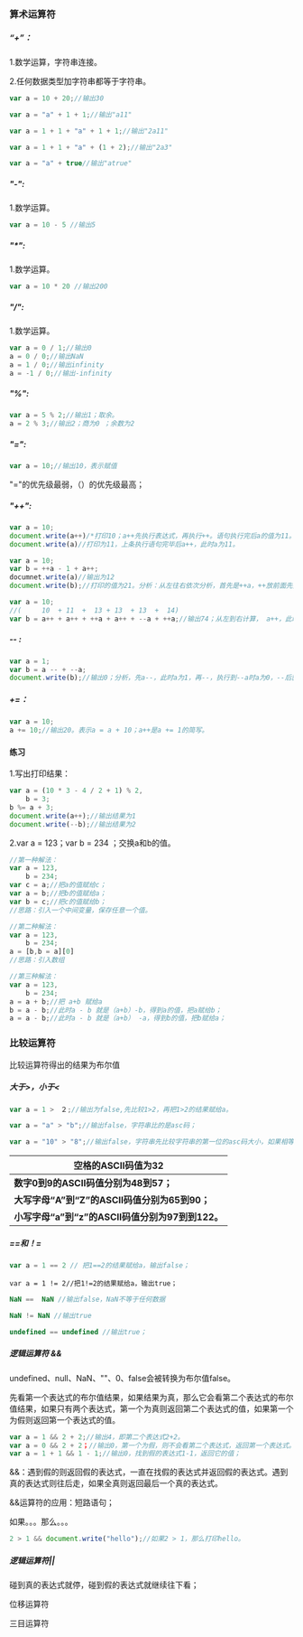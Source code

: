 ### 算术运算符

##### **“+”：**

1.数学运算，字符串连接。

2.任何数据类型加字符串都等于字符串。

```js
var a = 10 + 20;//输出30
```

```js
var a = "a" + 1 + 1;//输出"a11"
```

```js
var a = 1 + 1 + "a" + 1 + 1;//输出"2a11"
```

```js
var a = 1 + 1 + "a" + (1 + 2);//输出"2a3"
```

```js
var a = "a" + true//输出"atrue"
```



##### **"-":**

1.数学运算。

```js
var a = 10 - 5 //输出5
```

##### "*":

1.数学运算。

```js
var a = 10 * 20 //输出200
```

##### "/":

1.数学运算。

```js
var a = 0 / 1;//输出0
a = 0 / 0;//输出NaN
a = 1 / 0;//输出infinity
a = -1 / 0;//输出-infinity
```

##### "%":

```js
var a = 5 % 2;//输出1；取余。
a = 2 % 3;//输出2；商为0 ；余数为2
```

##### "=":

```js
var a = 10;//输出10，表示赋值
```

"="的优先级最弱，（）的优先级最高；

##### "++":

```js
var a = 10;
document.write(a++)/*打印10；a++先执行表达式，再执行++。语句执行完后a的值为11。*/
document.write(a)//打印为11，上条执行语句完毕后a++，此时a为11。
```

```js
var a = 10;
var b = ++a - 1 + a++;
documnet.write(a)//输出为12
document.write(b);//打印的值为21。分析：从左往右依次分析，首先是++a，++放前面先执行++a,此时a为11，++a-1为10，再+ a++，即11-1+11，结果为21，执行完毕后a的值再++，打印a为12。
```

```js
var a = 10;
//(     10  + 11  +  13 + 13  + 13  +  14)
var b = a++ + a++ + ++a + a++ + --a + ++a;//输出74；从左到右计算， a++，此时a = 10；第一条表达式不自增，往下走，即第二条表达式，此时第一条表达式走完后a++，a为11，以此类推。
```



##### -- :

```js
var a = 1;
var b = a -- + --a;
document.write(b);//输出0；分析，先a--，此时a为1，再--，执行到--a时a为0，--后就是-1，所以1+（-1）=0。
```

##### +=：

```js
var a = 10;
a += 10;//输出20。表示a = a + 10；a++是a += 1的简写。
```

#### 练习

1.写出打印结果：

```js
var a = (10 * 3 - 4 / 2 + 1) % 2,
    b = 3;
b %= a + 3;
document.write(a++);//输出结果为1
document.write(--b);//输出结果为2
```

2.var a = 123；var b = 234 ；交换a和b的值。

```js
//第一种解法：
var a = 123,
    b = 234;
var c = a;//把a的值赋给c；
var a = b;//把b的值赋给a；
var b = c;//把c的值赋给b；
//思路：引入一个中间变量，保存任意一个值。
```

```js
//第二种解法：
var a = 123,
    b = 234;
a = [b,b = a][0]
//思路：引入数组
```

```js
//第三种解法：
var a = 123,
    b = 234;
a = a + b;//把 a+b 赋给a
b = a - b;//此时a - b 就是（a+b）-b，得到a的值，把a赋给b；
a = a - b;//此时a - b 就是（a+b） -a，得到b的值，把b赋给a；
```

### 比较运算符

比较运算符得出的结果为布尔值

##### 大于>，小于<

```js
var a = 1 >　２;//输出为false,先比较1>2，再把1>2的结果赋给a。
```

```js
var a = "a" > "b";//输出false，字符串比的是asc码；
```

```js
var a = "10" > "8";//输出false，字符串先比较字符串的第一位的asc码大小，如果相等则接着比第二位。
```



| 空格的ASCII码值为32                              |
| ------------------------------------------------ |
| **数字0到9的ASCII码值分别为48到57；**            |
| **大写字母“A”到“Z”的ASCII码值分别为65到90；**    |
| **小写字母“a”到“z”的ASCII码值分别为97到到122。** |

##### ==和！=

```js
var a = 1 == 2 // 把1==2的结果赋给a，输出false；
```

```JS
var a = 1 != 2//把1!=2的结果赋给a，输出true；
```

```js
NaN == 	NaN //输出false，NaN不等于任何数据
```

```js
NaN != NaN //输出true
```

```js
undefined == undefined //输出true；
```

##### 逻辑运算符 && 

undefined、null、NaN、""、0、false会被转换为布尔值false。

先看第一个表达式的布尔值结果，如果结果为真，那么它会看第二个表达式的布尔值结果，如果只有两个表达式，第一个为真则返回第二个表达式的值，如果第一个为假则返回第一个表达式的值。

```js
var a = 1 && 2 + 2;//输出4，即第二个表达式2+2。
var a = 0 && 2 + 2；//输出0，第一个为假，则不会看第二个表达式，返回第一个表达式。
var a = 1 + 1 && 1 - 1;//输出0，找到假的表达式1-1，返回它的值；
```

&&：遇到假的则返回假的表达式，一直在找假的表达式并返回假的表达式。遇到真的表达式则往后走，如果全真则返回最后一个真的表达式。

&&运算符的应用：短路语句；

如果。。。那么。。。

```js
2 > 1 && document.write("hello");//如果2 > 1，那么打印hello。
```



##### 逻辑运算符||

碰到真的表达式就停，碰到假的表达式就继续往下看；

位移运算符

三目运算符

